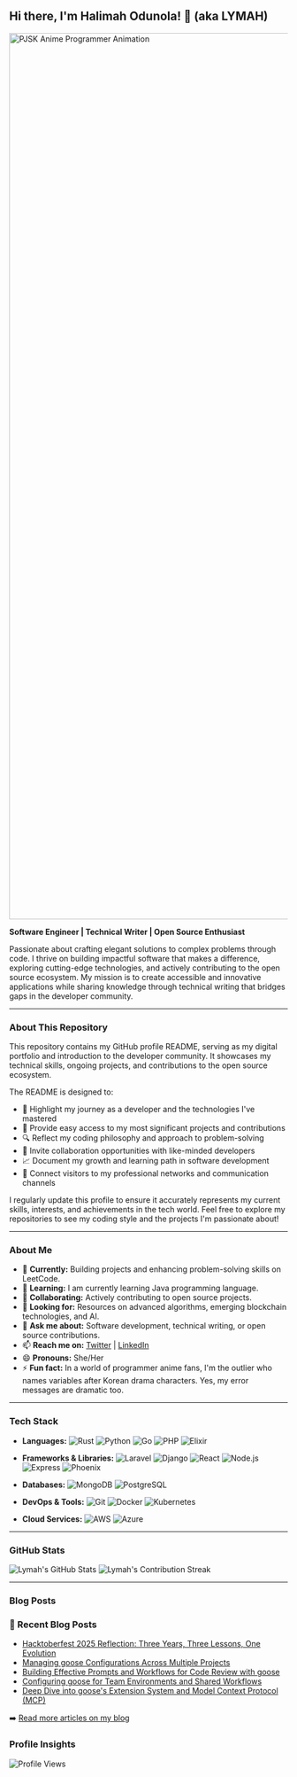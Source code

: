 ## Hi there, I'm Halimah Odunola! 👋 (aka LYMAH)


<img src="https://media1.tenor.com/m/xei0iF6HWToAAAAd/pjsk-pjsk-anime.gif" width="1600" alt="PJSK Anime Programmer Animation" />


**Software Engineer | Technical Writer | Open Source Enthusiast**

Passionate about crafting elegant solutions to complex problems through code. I thrive on building impactful software that makes a difference, exploring cutting-edge technologies, and actively contributing to the open source ecosystem. My mission is to create accessible and innovative applications while sharing knowledge through technical writing that bridges gaps in the developer community.

---

### About This Repository

This repository contains my GitHub profile README, serving as my digital portfolio and introduction to the developer community. It showcases my technical skills, ongoing projects, and contributions to the open source ecosystem.

The README is designed to:

- 🌟 Highlight my journey as a developer and the technologies I've mastered
- 📂 Provide easy access to my most significant projects and contributions
- 🔍 Reflect my coding philosophy and approach to problem-solving
- 🤝 Invite collaboration opportunities with like-minded developers
- 📈 Document my growth and learning path in software development
- 🔗 Connect visitors to my professional networks and communication channels

I regularly update this profile to ensure it accurately represents my current skills, interests, and achievements in the tech world. Feel free to explore my repositories to see my coding style and the projects I'm passionate about!

---

### About Me

- 🔭 **Currently:** Building projects and enhancing problem-solving skills on LeetCode.
- 🌱 **Learning:** I am currently learning Java programming language.
- 👯 **Collaborating:** Actively contributing to open source projects.
- 🤔 **Looking for:** Resources on advanced algorithms, emerging blockchain technologies, and AI.
- 💬 **Ask me about:** Software development, technical writing, or open source contributions.
- 📫 **Reach me on:** [Twitter](https://twitter.com/CodesLymah) | [LinkedIn](https://www.linkedin.com/in/harlimat-odunola-2ab261235)
- 😄 **Pronouns:** She/Her
- ⚡ **Fun fact:** In a world of programmer anime fans, I'm the outlier who names variables after Korean drama characters. Yes, my error messages are dramatic too.

---

### Tech Stack

- **Languages:**
  ![Rust](https://img.shields.io/badge/-Rust-000000?style=flat&logo=rust&logoColor=white)
  ![Python](https://img.shields.io/badge/-Python-3776AB?style=flat&logo=python&logoColor=white)
  ![Go](https://img.shields.io/badge/-Go-00ADD8?style=flat&logo=go&logoColor=white)
  ![PHP](https://img.shields.io/badge/-PHP-777BB4?style=flat&logo=php&logoColor=white)
  ![Elixir](https://img.shields.io/badge/-Elixir-4B275F?style=flat&logo=elixir&logoColor=white)

- **Frameworks & Libraries:**
  ![Laravel](https://img.shields.io/badge/-Laravel-FF2D20?style=flat&logo=laravel&logoColor=white)
  ![Django](https://img.shields.io/badge/-Django-092E20?style=flat&logo=django&logoColor=white)
  ![React](https://img.shields.io/badge/-React-61DAFB?style=flat&logo=react&logoColor=black)
  ![Node.js](https://img.shields.io/badge/-Node.js-339933?style=flat&logo=node.js&logoColor=white)
  ![Express](https://img.shields.io/badge/-Express-000000?style=flat&logo=express&logoColor=white)
  ![Phoenix](https://img.shields.io/badge/-Phoenix-400080?style=flat&logo=phoenix&logoColor=white)

- **Databases:**
  ![MongoDB](https://img.shields.io/badge/-MongoDB-47A248?style=flat&logo=mongodb&logoColor=white)
  ![PostgreSQL](https://img.shields.io/badge/-PostgreSQL-336791?style=flat&logo=postgresql&logoColor=white)

- **DevOps & Tools:**
  ![Git](https://img.shields.io/badge/-Git-F05032?style=flat&logo=git&logoColor=white)
  ![Docker](https://img.shields.io/badge/-Docker-2496ED?style=flat&logo=docker&logoColor=white)
  ![Kubernetes](https://img.shields.io/badge/-Kubernetes-326CE5?style=flat&logo=kubernetes&logoColor=white)

- **Cloud Services:**
  ![AWS](https://img.shields.io/badge/-AWS-232F3E?style=flat&logo=amazon-aws&logoColor=white)
  ![Azure](https://img.shields.io/badge/-Azure-0078D4?style=flat&logo=microsoft-azure&logoColor=white)

---

### GitHub Stats

![Lymah's GitHub Stats](https://github-readme-stats.vercel.app/api?username=Lymah123&show_icons=true&theme=radical&count_private=true)
![Lymah's Contribution Streak](https://github-readme-streak-stats.herokuapp.com/?user=Lymah123&theme=radical)

---

### Blog Posts

### 📝 Recent Blog Posts

<!-- BLOG-POST-LIST:START -->
- [Hacktoberfest 2025 Reflection: Three Years, Three Lessons, One Evolution](https://dev.to/lymah/hacktoberfest-2025-reflection-three-years-three-lessons-one-evolution-29ba)
- [Managing goose Configurations Across Multiple Projects](https://dev.to/lymah/managing-goose-configurations-across-multiple-projects-58i3)
- [Building Effective Prompts and Workflows for Code Review with goose](https://dev.to/lymah/building-effective-prompts-and-workflows-for-code-review-with-goose-51m1)
- [Configuring goose for Team Environments and Shared Workflows](https://dev.to/lymah/configuring-goose-for-team-environments-and-shared-workflows-5ehn)
- [Deep Dive into goose&#39;s Extension System and Model Context Protocol &lpar;MCP&rpar;](https://dev.to/lymah/deep-dive-into-gooses-extension-system-and-model-context-protocol-mcp-3ehl)
<!-- BLOG-POST-LIST:END -->

➡️ [Read more articles on my blog](https://dev.to/lymah)

### Profile Insights

![Profile Views](https://komarev.com/ghpvc/?username=Lymah123&color=blue&style=flat)
